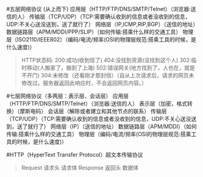 #五层网络协议
(从上而下)
应用层（HTTP/FTP/DNS/SMTP/Telnet）（浏览器:送信的人）
传输层（TCP/UDP）（TCP:需要确认收到的信息或者没收到的信息，UDP:不关心送没送到，送了就行了）
网络层（IP,ICMP,RIP,BGP）（送信的地址）
数据链路层（APM/MDDI/PPP/SLIP）（如何传输:搭乘什么样的交通工具）
物理层（ISO2110/IEEE802）（编码/电流/频率(OSI的物理层规范:搭乘工具的时候，是什么速度)）

>HTTP状态码:
200:成功(收到信了)
404:没找到资源(没找到这个人)
302:临时移动(人搬家了，搬到了上海)
502:错误网关(地方找到了，人也在，就是不开门)
304:未修改（还看刚才那封信）（自从上次请求后，请求的网页未修改过。服务器返回此响应时，不会返回网页内容。）


#七层网络协议（多两层：表示层、会话层）
应用层（HTTP/FTP/DNS/SMTP/Telnet）（浏览器:送信的人）
表示层（加密，格式转换）（摩斯电码）
会话层（解除或者建立和其他节点的联系）
传输层（TCP/UDP）（TCP:需要确认收到的信息或者没收到的信息，UDP:不关心送没送到，送了就行了）
网络层（IP）（送信的地址）
数据链路层（APM/MDDI）（如何传输:搭乘什么样的交通工具）
物理层（编码/电流/频率(OSI的物理层规范:搭乘工具的时候，是什么速度)）


#HTTP（HyperText Transfer Protocol）超文本传输协议
>Request
请求头
请求体
>Response
返回头
数据体

